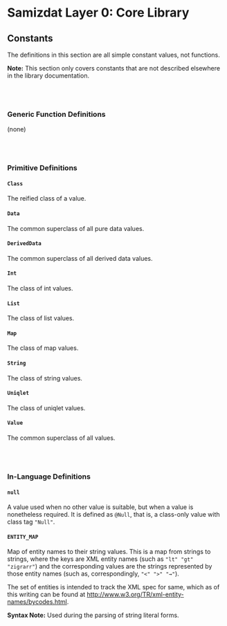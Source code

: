 Samizdat Layer 0: Core Library
==============================

Constants
---------

The definitions in this section are all simple constant values, not
functions.

**Note:** This section only covers constants that are not described
elsewhere in the library documentation.

<br><br>
### Generic Function Definitions

(none)


<br><br>
### Primitive Definitions

#### `Class`

The reified class of a value.

#### `Data`

The common superclass of all pure data values.

#### `DerivedData`

The common superclass of all derived data values.

#### `Int`

The class of int values.

#### `List`

The class of list values.

#### `Map`

The class of map values.

#### `String`

The class of string values.

#### `Uniqlet`

The class of uniqlet values.

#### `Value`

The common superclass of all values.


<br><br>
### In-Language Definitions

#### `null`

A value used when no other value is suitable, but when a value is
nonetheless required. It is defined as `@Null`, that is, a class-only
value with class tag `"Null"`.

#### `ENTITY_MAP`

Map of entity names to their string values. This is a map from strings to
strings, where the keys are XML entity names (such as `"lt" "gt" "zigrarr"`)
and the corresponding values are the strings represented by those entity
names (such as, correspondingly, `"<" ">" "⇝"`).

The set of entities is intended to track the XML spec for same, which
as of this writing can be found at
<http://www.w3.org/TR/xml-entity-names/bycodes.html>.

**Syntax Note:** Used during the parsing of string literal forms.
